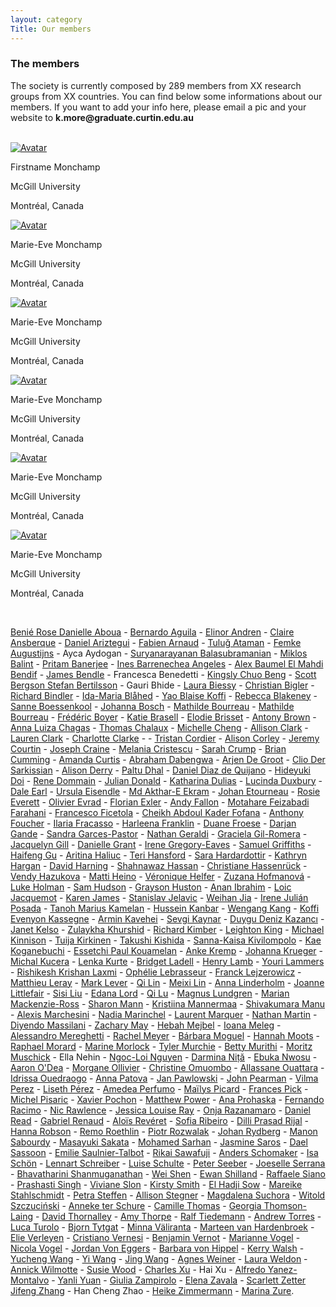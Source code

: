 ```yaml
---
layout: category
Title: Our members
---
```


<div class="section organizing board">
<h3 class="section-title underline">The members</h3>  
<div class="intro">
<p> The society is currently composed by 289 members from XX research groups from XX countries. You can find below some informations about our members. If you want to add your info here, please email a pic and your website to <b>k.more@graduate.curtin.edu.au</b></p>
<br>
</div>

<div class="avatar">
<div class ="member">
<div class="square"><a href="https://marie-evemonchamp.weebly.com/" target="_blank"><img src="{{ "/assets/board-members/MarieEve.jpg" | relative_url }}" alt="Avatar" /></a></div>
<p>Firstname Monchamp</p>
<p>McGill University</p>
<p>Montréal, Canada</p>
</div> 

<div class ="member">
<div class="square"><a href="https://marie-evemonchamp.weebly.com/" target="_blank"><img src="{{ "/assets/board-members/MarieEve.jpg" | relative_url }}" alt="Avatar" /></a></div>
<p>Marie-Eve Monchamp</p>
<p>McGill University</p>
<p>Montréal, Canada</p>
</div> 
  
<div class ="member">
<div class="square"><a href="https://marie-evemonchamp.weebly.com/" target="_blank"><img src="{{ "/assets/board-members/MarieEve.jpg" | relative_url }}" alt="Avatar" /></a></div>
<p>Marie-Eve Monchamp</p>
<p>McGill University</p>
<p>Montréal, Canada</p>
</div> 

<div class ="member">
<div class="square"><a href="https://marie-evemonchamp.weebly.com/" target="_blank"><img src="{{ "/assets/board-members/MarieEve.jpg" | relative_url }}" alt="Avatar" /></a></div>
<p>Marie-Eve Monchamp</p>
<p>McGill University</p>
<p>Montréal, Canada</p>
</div> 
  

<div class ="member">
<div class="square"><a href="https://marie-evemonchamp.weebly.com/" target="_blank"><img src="{{ "/assets/board-members/MarieEve.jpg" | relative_url }}" alt="Avatar" /></a></div>
<p>Marie-Eve Monchamp</p>
<p>McGill University</p>
<p>Montréal, Canada</p>
</div> 

  
<div class ="member">
<div class="square"><a href="https://marie-evemonchamp.weebly.com/" target="_blank"><img src="{{ "/assets/board-members/MarieEve.jpg" | relative_url }}" alt="Avatar" /></a></div>
<p>Marie-Eve Monchamp</p>
<p>McGill University</p>
<p>Montréal, Canada</p>
</div> 
</div> 
<br>

<div class="intro">
<p><a href="https://www.researchgate.net/scientific-contributions/Benie-Rose-Danielle-Aboua-2049816223 target="_blank">Benié Rose Danielle	Aboua</a> - 
<a href="https://www.researchgate.net/profile/Bernardo-Aguila target="_blank">	Bernardo	Aguila</a> - 
<a href="https://www.sh.se/english/sodertorn-university/contact/researchers/elinor-andren target="_blank">	Elinor	Andren</a> -
<a href="https://www.icrag-centre.org/people/drclaireansberque.html target="_blank">	Claire	Ansberque</a> -
<a href="https://www.unige.ch/sciences/terre/people/personal_pages/DanielAriztegui/DanielAriztegui.php target="_blank">	Daniel	Ariztegui</a> -
<a href="https://edytem.cnrs.fr/pages-personnelles/Fabien-Arnaud/ target="_blank">	Fabien	Arnaud</a> -
<a href="https://www.researchgate.net/profile/Tulug-Ataman target="_blank">	Tuluğ	Ataman</a> -
<a href="https://www.kuleuven.be/wieiswie/en/person/00121412 target="_blank">	Femke	Augustijns</a> -
	Ayca	Aydogan - 
<a href="https://www.researchgate.net/profile/Suryanarayanan-Balasubramanian target="_blank">	Suryanarayanan	Balasubramanian</a> -
<a href="https://www.senckenberg.de/en/institutes/sbik-f/functional-environmental-genomics/ target="_blank">	Miklos	Balint</a> -
<a href="https://scholar.google.com/citations?user=DfM6UvsAAAAJ&hl=en target="_blank">	Pritam	Banerjee</a> -
<a href="https://scholar.google.com/citations?user=HZ_2OcIAAAAJ&hl=fr target="_blank">	Ines	Barrenechea Angeles</a> -
<a href="https://www.imbe.fr/alex-baumel target="_blank">	Alex	Baumel
<a href="https://www.earth.ox.ac.uk/people/el-mahdi-bendif/ target="_blank">	El Mahdi	Bendif</a> -
<a href="https://jamesbendle.wordpress.com target="_blank">	James	Bendle</a> -
	Francesca	Benedetti - 
<a href="https://www.igb-berlin.de/en/profile/kingsly-chuo-beng target="_blank">	Kingsly Chuo	Beng</a> -
<a href="http://ceelab.ca/ target="_blank">	Scott	Bergson
<a href="https://www.slu.se/en/ew-cv/stefan-bertilsson/ target="_blank">	Stefan	Bertilsson</a> -
	Gauri	Bhide - 
<a href="https://www.cawthron.org.nz/our-people/laura-biessy/ target="_blank">	Laura	Biessy</a> -
<a href="https://www.umu.se/institutionen-for-ekologi-miljo-och-geovetenskap/ target="_blank">	Christian	Bigler</a> -
<a href="https://www.umu.se/en/staff/richard-bindler/ target="_blank">	Richard	Bindler</a> -
<a href="https://www.researchgate.net/profile/Ida-Maria-Blahed-2 target="_blank">	Ida-Maria	Blåhed</a> -
<a href="https://www.univ-fhb.edu.ci target="_blank">	Yao	Blaise Koffi</a> -
<a href="https://www.uio.no/english/research/strategic-research-areas/life-science/research/convergence-environments/realife/people/rebecca-blakeney.html target="_blank">	Rebecca	Blakeney</a> -
<a href="https://www.mn.uio.no/cees/english/people/core/sanneb/ target="_blank">	Sanne	Boessenkool</a> -
<a href="https://www.kathrynhargan.com/our-team-opportunities target="_blank">	Johanna	Bosch</a> -
<a href="https://www.ibens.ens.fr/?rubrique36&lang=fr target="_blank">	Mathilde	Bourreau</a> -
<a href="https://www.ibens.ens.fr/?lang=fr target="_blank">	Mathilde	Bourreau</a> -
<a href="https://leca.osug.fr/ target="_blank">	Frédéric	Boyer</a> -
<a href="https://www.researchgate.net/profile/Katie-Brasell target="_blank">	Katie	Brasell</a> -
<a href="http://www.imbe.fr/elodie-brisset target="_blank">	Elodie	Brisset</a> -
<a href="https://uit.no/ansatte/person?p_document_id=581371 target="_blank">	Antony	Brown</a> -
<a href="https://www.limnologie.uni-konstanz.de/ag-epp-umweltgenomik/team/anna-chagas/ target="_blank">	Anna Luiza	Chagas</a> -
<a href="https://fr.linkedin.com/in/thomas-chalaux-54a77a151 target="_blank">	Thomas	Chalaux</a> -
<a href="https://biology.queensu.ca/people/department/graduate-students/michelle-cheng/ target="_blank">	Michelle	Cheng</a> -
<a href="http://waterandenvironmentlab.weebly.com/people.html target="_blank">	Allison	Clark</a> -
<a href="https://www.sfu.ca/archaeology/graduate/grad_students/clark.html target="_blank">	Lauren	Clark</a> -
<a href="https://scholar.google.co.uk/citations?user=FvmtQ5MAAAAJ&hl=en target="_blank">	Charlotte	Clarke</a> -</a> -
<a href="https://scholar.google.com/citations?user=sGSSOH4AAAAJ&hl=fr target="_blank">	Tristan	Cordier</a> -
<a href="https://www.researchgate.net/profile/Alison-Corley target="_blank">	Alison	Corley</a> -
<a href="https://www.awi.de/en/about-us/organisation/staff/jeremy-courtin.html target="_blank">	Jeremy	Courtin</a> -
<a href="Http://Www.jonahventures.com target="_blank">	Joseph	Craine</a> -
<a href="http://biology.mcgill.ca/faculty/cristescu/ target="_blank">	Melania	Cristescu</a> -
<a href="https://www.sarahcrumpscience.com/ target="_blank">	Sarah	Crump</a> -
<a href="https://www.queensu.ca/pearl/ target="_blank">	Brian	Cumming</a> -
<a href="https://www.amandancurtis.com/ target="_blank">	Amanda	Curtis</a> -
<a href="https://www.researchgate.net/profile/Abraham-Dabengwa target="_blank">	Abraham	Dabengwa</a> -
<a href="http://www.wur.nl/en/product/Ecological-genetics.htm target="_blank">	Arjen	De Groot</a> -
<a href="https://cagt.cnrs.fr target="_blank">	Clio	Der Sarkissian</a> -
<a href="https://aquaticecoevo.uqam.ca target="_blank">	Alison	Derry</a> -
<a href="http://www.jaduniv.edu.in/profile.php?uid=1071 target="_blank">	Paltu	Dhal</a> -
<a href="https://www.researchgate.net/profile/Daniel-Quijano-3 target="_blank">	Daniel	Diaz de Quijano</a> -
<a href="http://ecologyweb.jimdo.com/ target="_blank">	Hideyuki	Doi</a> -
<a href="https://scholar.google.de/citations?user=xx3i6sIAAAAJ&hl=en target="_blank">	Rene	Dommain</a> -
<a href="https://www.researchgate.net/profile/Julian_Donald target="_blank">	Julian	Donald</a> -
<a href="https://www.york.ac.uk/archaeology/people/research-staff/katharina-dulias/ target="_blank">	Katharina	Dulias</a> -
<a href="https://researchers.adelaide.edu.au/profile/lucinda.duxbury target="_blank">	Lucinda	Duxbury</a> -
<a href="https://anthropology.unm.edu/people/grad-students/profile/dale-r-earl.html target="_blank">	Dale	Earl</a> -
<a href="https://scholar.google.de/citations?user=gY2IfboAAAAJ&hl=de target="_blank">	Ursula	Eisendle</a> -
<a href="http://tiger.curtin.edu.au/our-people/students/ target="_blank">	Md Akthar-E	Ekram</a> -
<a href="https://www.epoc.u-bordeaux.fr/index.php?lang=fr&page=fiche_permanents&id=jetourne target="_blank">	Johan	Etourneau</a> -
<a href="https://www.researchgate.net/profile/Rosie-Everett-2 target="_blank">	Rosie	Everett</a> -
<a href="http://www.lsce.ipsl.fr/Pisp/olivier.evrard/ target="_blank">	Olivier	Evrad</a> -
<a href="https://ufind.univie.ac.at/en/person.html?id=102471 target="_blank">	Florian	Exler</a> -
<a href="https://geosciences.uconn.edu/person/andy_fallon/ target="_blank">	Andy	Fallon</a> -
<a href="https://www.researchgate.net/profile/Motahare-Feizabadi-Farahani-2 target="_blank">	Motahare	Feizabadi Farahani</a> -
<a href="https://digilander.libero.it/lyrgus/index.html target="_blank">	Francesco	Ficetola</a> -
<a href="http://www.ucad.sn target="_blank">	Cheikh Abdoul Kader	Fofana</a> -
<a href="https://www.researchgate.net/profile/Anthony-Foucher target="_blank">	Anthony	Foucher</a> -
<a href="https://www.researchgate.net/profile/Ilaria-Fracasso target="_blank">	Ilaria	Fracasso</a> -
<a href="https://uk.linkedin.com/in/harleena-franklin-613666111 target="_blank">	Harleena	Franklin</a> -
<a href="https://apps.ualberta.ca/directory/person/duane target="_blank">	Duane	Froese</a> -
<a href="https://www.marum.de/en/index.html target="_blank">	Darjan	Gande</a> -
<a href="https://en.uit.no/ansatte/sandra.garces-pastor target="_blank">	Sandra	Garces-Pastor</a> -
<a href="https://scholar.google.co.uk/citations?hl=en&user=0iRDIjsAAAAJ&view_op=list_works target="_blank">	Nathan	Geraldi</a> -
<a href="https://gilromera.com/ target="_blank">	Graciela	Gil-Romera</a> -
<a href="http://www.beastlab.net target="_blank">	Jacquelyn	Gill</a> -
<a href="https://www.norceresearch.no/en/persons/danielle-grant target="_blank">	Danielle	Grant</a> -
<a href="http://gregoryeaveslab.weebly.com target="_blank">	Irene	Gregory-Eaves</a> -
<a href="https://www.mola.org.uk/people/sam-griffiths target="_blank">	Samuel	Griffiths</a> -
<a href="https://www.researchgate.net/profile/Haifeng-Gu-2 target="_blank">	Haifeng	Gu</a> -
<a href="https://orcid.org/0000-0002-5681-8210 target="_blank">	Aritina	Haliuc</a> -
<a href="https://warwick.ac.uk/fac/sci/lifesci/research/archaeobotany/group_members/ target="_blank">	Teri	Hansford</a> -
<a href="https://www.researchgate.net/profile/Sara-Hardardottir target="_blank">	Sara	Hardardottir</a> -
<a href="https://www.kathrynhargan.com target="_blank">	Kathryn	Hargan</a> -
<a href="https://instaar.colorado.edu/people/david-harning/ target="_blank">	David	Harning</a> -
<a href="https://www.researchgate.net/profile/Shahnawaz-Hassan-2 target="_blank">	Shahnawaz	Hassan</a> -
<a href="https://www.marum.de/en/Dr.-christiane-hassenrueck.html target="_blank">	Christiane	Hassenrück</a> -
<a href="https://sbe.umaine.edu/people/vaclava-vendy-hazukova/ target="_blank">	Vendy	Hazukova</a> -
<a href="https://www.oulu.fi/wildlifegenomics/node/34129 target="_blank">	Matti	Heino</a> -
<a href="https://www.leibniz-zmt.de/en/marine-tropics-research/who-we-are/veronique-helfer-en.html target="_blank">	Véronique	Helfer</a> -
<a href="https://scholar.google.com/citations?user=LAftoAQAAAAJ&hl=en target="_blank">	Zuzana	Hofmanová</a> -
<a href="https://sites.google.com/view/lukeeholman target="_blank">	Luke	Holman</a> -
<a href="https://www.southampton.ac.uk/geography/postgraduate/research_students/smh1n18.page target="_blank">	Sam	Hudson</a> -
<a href="https://umaine.edu/epscor/2020/07/27/meet-maine-edna-grayson-huston-graduate-research-assistant/ target="_blank">	Grayson	Huston</a> -
<a href="https://www.researchgate.net/profile/Anan-Ibrahim-2 target="_blank">	Anan	Ibrahim</a> -
<a href="http://www.takuvik.ulaval.ca/team/jacquemot_loic.php target="_blank">	Loic	Jacquemot</a> -
<a href="https://www.linkedin.com/in/karenejames target="_blank">	Karen	James</a> -
<a href="https://www.isterre.fr/?lang=en target="_blank">	Stanislav	Jelavic</a> -
<a href="https://www.awi.de/ueber-uns/organisation/mitarbeiter/weihan-jia.html target="_blank">	Weihan	Jia</a> -
<a href="https://es.linkedin.com/in/irenejulianposada target="_blank">	Irene	Julián Posada</a> -
<a href="https://www.univ-fhb.edu.ci target="_blank">	Tanoh Marius	Kamelan</a> -
<a href="http://moleculargeo.chem.umu.se/dr-hussein-kanbar/ target="_blank">	Hussein	Kanbar</a> -
<a href="https://www.tu-braunschweig.de/igeo/team/kang-wengang target="_blank">	Wengang	Kang</a> -
<a href="http://www.univ-lome.tg target="_blank">	Koffi Evenyon	Kassegne</a> -
<a href="https://researchers.mq.edu.au/en/persons/armin-kavehei target="_blank">	Armin	Kavehei</a> -
<a href="https://www.researchgate.net/profile/Sevgi-Kaynar target="_blank">	Sevgi	Kaynar</a> -
<a href="https://funecol.org/duygu-deniz-kazanci-ph-d-student/ target="_blank">	Duygu Deniz	Kazancı</a> -
<a href="Http://www.eva.mpg.de target="_blank">	Janet	Kelso</a> -
<a href="https://scholar.google.com/citations?user=lcmPx3cAAAAJ&hl=en target="_blank">	Zulaykha	Khurshid</a> -
<a href="https://edge.univie.ac.at/people/richard-kimber target="_blank">	Richard	Kimber</a> -
<a href="https://www.eawag.ch/en/aboutus/portrait/organisation/staff/profile/leighton-rebecca-king/show/ target="_blank">	Leighton	King</a> -
<a href="https://umaine.edu/evoappslab/ target="_blank">	Michael	Kinnison</a> -
<a href="https://helsinki.academia.edu/TuijaKirkinen target="_blank">	Tuija	Kirkinen</a> -
<a href="https://sites.google.com/view/tkishida/english target="_blank">	Takushi	Kishida</a> -
<a href="https://fi.linkedin.com/in/sanna-kaisa-kivilompolo-4a639112b target="_blank">	Sanna-Kaisa	Kivilompolo</a> -
<a href="https://researchmap.jp/kaekoganebuchi target="_blank">	Kae	Koganebuchi</a> -
<a href="http://biosciencesqualite.ci target="_blank">	Essetchi Paul	Kouamelan</a> -
<a href="https://www.io-warnemuende.de/phytoplancton-ecology.html target="_blank">	Anke	Kremp</a> -
<a href="https://www.researchgate.net/profile/Johanna-Krueger-2 target="_blank">	Johanna	Krueger</a> -
<a href="https://www.marum.de/en/Prof.-michal-kucera.html target="_blank">	Michal	Kucera</a> -
<a href="https://cl.linkedin.com/in/lenka-kurte-3a3a54162 target="_blank">	Lenka	Kurte</a> -
<a href="https://scholar.google.com/citations?user=VKnrRpAAAAAJ&hl=en target="_blank">	Bridget	Ladell</a> -
<a href="https://www.aber.ac.uk/en/dges/staff-profiles/listing/profile/hfl/ target="_blank">	Henry	Lamb</a> -
<a href="https://en.uit.no/ansatte/person?p_document_id=457529 target="_blank">	Youri	Lammers</a> -
<a href="https://www.researchgate.net/profile/Rishikesh-Laxmi target="_blank">	Rishikesh Krishan	Laxmi</a> -
<a href="https://fr.linkedin.com/in/ophelie-lebrasseur target="_blank">	Ophélie	Lebrasseur</a> -
<a href="https://scholar.google.com/citations?user=9yfxHPAAAAAJ&hl=en target="_blank">	Franck	Lejzerowicz</a> -
<a href="https://www.matthieuleray.website/ target="_blank">	Matthieu	Leray</a> -
<a href="http://www.envmicro.ethz.ch/ target="_blank">	Mark	Lever</a> -
<a href="https://www.researchgate.net/profile/Qi_Lin37 target="_blank">	Qi	Lin</a> -
<a href="https://waynelab.eeb.ucla.edu/lab-members/meixi-lin/ target="_blank">	Meixi	Lin</a> -
<a href="https://liberalarts.tamu.edu target="_blank">	Anna	Linderholm</a> -
<a href="https://joannelittlefairblog.wordpress.com/ target="_blank">	Joanne	Littlefair</a> -
<a href="https://www.awi.de/en/about-us/organisation/staff/sisi-liu.html target="_blank">	Sisi	Liu</a> -
<a href="https://palaeogenetics.com/people/edana-lord/ target="_blank">	Edana	Lord</a> -
<a href="https://www.researchgate.net/profile/Qi-Lu-41 target="_blank">	Qi	Lu</a> -
<a href="https://katalog.uu.se/profile/?id=N2-303 target="_blank">	Magnus	Lundgren</a> -
<a href="https://www.researchgate.net/profile/Marian-Mackenzie-Ross-2 target="_blank">	Marian	Mackenzie-Ross</a> -
<a href="https://www.researchgate.net/profile/Sharon-Mann target="_blank">	Sharon	Mann</a> -
<a href="https://researchportal.helsinki.fi/en/persons/kristiina-mannermaa target="_blank">	Kristiina	Mannermaa</a> -
<a href="https://scholar.google.co.in/citations?user=VRWgezMAAAAJ&hl=en target="_blank">	Shivakumara	Manu</a> -
<a href="http://www.ipsp.cnr.it/marchesini-alexis/ target="_blank">	Alexis	Marchesini</a> -
<a href="https://www.researchgate.net/profile/Nadia-Marinchel target="_blank">	Nadia	Marinchel</a> -
<a href="https://www.researchgate.net/profile/Laurent_Marquer target="_blank">	Laurent	Marquer</a> -
<a href="https://fr.linkedin.com/in/nathan-martin-8168b8101 target="_blank">	Nathan	Martin</a> -
<a href="https://www.researchgate.net/profile/Diyendo-Massilani target="_blank">	Diyendo	Massilani</a> -
<a href="https://umaine.edu/edna/ target="_blank">	Zachary	May</a> -
<a href="https://www.researchgate.net/profile/Hebah-Mejbel target="_blank">	Hebah	Mejbel</a> -
<a href="http://palaeogenetics.com/im/ target="_blank">	Ioana	Meleg</a> -
<a href="https://climatechange.umaine.edu/people/alessandro-mereghetti/ target="_blank">	Alessandro	Mereghetti</a> -
<a href="http://www.ucedna.com target="_blank">	Rachel	Meyer</a> -
<a href="https://www.researchgate.net/profile/Barbara_Moguel target="_blank">	Bárbara	Moguel</a> -
<a href="https://anthropology.stanford.edu/people/hannah-moots target="_blank">	Hannah	Moots</a> -
<a href="https://www.marum.de/en/Dr.-raphael-morard.html target="_blank">	Raphael	Morard</a> -
<a href="https://www.umu.se/en/staff/marina-morlock/ target="_blank">	Marine	Morlock</a> -
<a href="https://socialsciences.mcmaster.ca/mcmaster-ancient-dna-centre target="_blank">	Tyler	Murchie</a> -
<a href="https://www.uonbi.ac.ke/ target="_blank">	Betty	Murithi</a> -
<a href="https://www.moritzmuschick.science target="_blank">	Moritz	Muschick</a> -
Ella	Nehin -
<a href="https://pl.linkedin.com/in/liojinguyen target="_blank">	Ngoc-Loi	Nguyen</a> -
<a href="https://www.chancepsu.org/faculty-romania2021 target="_blank">	Darmina	Niță</a> -
<a href="https://www.gfz-potsdam.de/en/staff/ebuka-canisius-nwosu/sec37/ target="_blank">	Ebuka	Nwosu</a> -
<a href="https://stri.si.edu/scientist/aaron-odea target="_blank">	Aaron	O'Dea</a> -
<a href="https://ecobio.univ-rennes1.fr/interlocuteurs/morgane-ollivier target="_blank">	Morgane	Ollivier</a> -
<a href="https://sites.google.com/uonbi.ac.ke/omuombo/home target="_blank">	Christine	Omuombo</a> -
<a href="https://www.univ-na.ci/ target="_blank">	Allassane	Ouattara</a> -
<a href="https://www.researchgate.net/profile/Idrissa-Ouedraogo-3 target="_blank">	Idrissa	Ouedraogo</a> -
<a href="https://www.uib.no/en/persons/Anna.Patova target="_blank">	Anna	Patova</a> -
<a href="http://www.iopan.gda.pl target="_blank">	Jan	Pawlowski</a> -
<a href="https://www.cawthron.org.nz/our-people/john-pearman/ target="_blank">	John	Pearman</a> -
<a href="https://www.adelaide.edu.au/directory/vilma.perez target="_blank">	Vilma	Perez</a> -
<a href="https://www.tu-braunschweig.de/igeo/team/perez-liseth target="_blank">	Liseth	Pérez</a> -
<a href="https://www.awi.de/en/about-us/organisation/staff/amedea-perfumo.html target="_blank">	Amedea	Perfumo</a> -
<a href="https://www.researchgate.net/profile/Mailys-Picard target="_blank">	Maïlys	Picard</a> -
<a href="https://science.uottawa.ca/biology/people/pick-frances-r target="_blank">	Frances	Pick</a> -
<a href="http://waterandenvironmentlab.weebly.com target="_blank">	Michel	Pisaric</a> -
<a href="https://www.cawthron.org.nz/our-people/xavier-pochon/ target="_blank">	Xavier	Pochon</a> -
<a href="https://staffportal.curtin.edu.au/staff/profile/view/matthew-power-d7fbe4b2/ target="_blank">	Matthew	Power</a> -
<a href="https://www.zoo.cam.ac.uk/directory/ana-prohaska target="_blank">	Ana	Prohaska</a> -
<a href="https://sites.google.com/site/fernandoracimo/home target="_blank">	Fernando	Racimo</a> -
<a href="https://www.otago.ac.nz/zoology/staff/otago048683.html target="_blank">	Nic	Rawlence</a> -
<a href="https://www.norceresearch.no/en/persons/jessica-louise-ray target="_blank">	Jessica Louise	Ray</a> -
<a href="https://mg.linkedin.com/in/onja-razanamaro-00b17437 target="_blank">	Onja	Razanamaro</a> -
<a href="https://www.ceh.ac.uk/staff/daniel-read target="_blank">	Daniel	Read</a> -
<a href="https://grenaud.github.io/ target="_blank">	Gabriel	Renaud</a> -
<a href="https://en.uit.no/ansatte/person?p_document_id=742731 target="_blank">	Aloïs	Revéret</a> -
<a href="https://www.researchgate.net/profile/Sofia-Ribeiro-9 target="_blank">	Sofia	Ribeiro</a> -
<a href="https://en.uit.no/tmu target="_blank">	Dilli Prasad	Rijal</a> -
<a href="https://www.wwt.org.uk/our-work/wetland-conservation-unit/meet-the-team/hannah-robson/ target="_blank">	Hanna	Robson</a> -
<a href="https://www.eawag.ch/en/aboutus/portrait/organisation/staff/profile/remo-roethlin/show/ target="_blank">	Remo	Roethlin</a> -
<a href="https://www.researchgate.net/profile/Piotr-Rozwalak target="_blank">	Piotr	Rozwalak</a> -
<a href="https://www.umu.se/en/staff/johan-rydberg/ target="_blank">	Johan	Rydberg</a> -
<a href="https://www.epoc.u-bordeaux.fr/index.php?lang=fr&page=fiche_etudiants&id=msabourd target="_blank">	Manon	Sabourdy</a> -
<a href="https://volley0red777.wixsite.com/sakata target="_blank">	Masayuki	Sakata</a> -
<a href="https://www.eurac.edu/en/research/health/iceman/staff/Pages/staffdetails.aspx?persId=50176 target="_blank">	Mohamed	Sarhan</a> -
<a href="https://diatomecology.com/ target="_blank">	Jasmine	Saros</a> -
<a href="<a href="https://www.research.manchester.ac.uk/portal/dael.sassoon.html target="_blank">	Dael	Sassoon</a> -
<a href="https://www.fsg.ulaval.ca/departements/professeurs/emilie-saulnier-talbot-904/ target="_blank">	Emilie	Saulnier-Talbot</a> -
<a href="https://researchmap.jp/rikai?lang=en target="_blank">	Rikai	Sawafuji</a> -
<a href="https://uit.no/ansatte/person?p_document_id=443179 target="_blank">	Anders	Schomaker</a> -
<a href="https://www.researchgate.net/profile/Isa-Schoen target="_blank">	Isa	Schön</a> -
<a href="https://www.researchgate.net/profile/Lennart-Schreiber target="_blank">	Lennart	Schreiber</a> -
<a href="https://www.awi.de/ueber-uns/organisation/mitarbeiter/luise-schulte.html target="_blank">	Luise	Schulte</a> -
<a href="https://www.limnologie.uni-konstanz.de/en/ag-epp-environmental-genomics/team/peter-seeber/ target="_blank">	Peter	Seeber</a> -
<a href="https://www.researchgate.net/profile/Joeselle-Serrana/amp target="_blank">	Joeselle	Serrana</a> -
<a href="https://www.researchgate.net/profile/Bhavatharini-Shanmuganathan target="_blank">	Bhavatharini	Shanmuganathan</a> -
<a href="https://www.awi.de/en/science/geosciences/polar-terrestrial-environmental-systems/staff.html target="_blank">	Wei	Shen</a> -
<a href="https://www.qmul.ac.uk/sbcs/staff/ewanshilland.html target="_blank">	Ewan	Shilland</a> -
<a href="https://annuaire.ifremer.fr/cv/17456/ target="_blank">	Raffaele	Siano</a> -
<a href="https://www.researchgate.net/profile/Prashasti-Singh-4 target="_blank">	Prashasti	Singh</a> -
<a href="https://www.slonlab.com/ target="_blank">	Viviane	Slon</a> -
<a href="https://www.cawthron.org.nz/our-people/kirsty-smith/ target="_blank">	Kirsty	Smith</a> -
<a href="http://www.ucad.sn target="_blank">	El Hadji	Sow</a> -
<a href="https://www.eva.mpg.de/evolution/staff/mareike-cordula-stahlschmidt/ target="_blank">	Mareike	Stahlschmidt</a> -
<a href="https://www.tu-braunschweig.de/igeo/team/petra-steffen target="_blank">	Petra	Steffen</a> -
<a href="https://allisonstegner.com/ target="_blank">	Allison	Stegner</a> -
<a href="https://www.researchgate.net/profile/Magdalena-Suchora target="_blank">	Magdalena	Suchora</a> -
<a href="https://geohazards.amu.edu.pl/en/prof-uam-dr-hab-witold-szczucinski target="_blank">	Witold	Szczuciński</a> -
<a href="https://anneketerschure.nl/ target="_blank">	Anneke	ter Schure</a> -
<a href="https://cmllthomas.wixsite.com/geomic target="_blank">	Camille	Thomas</a> -
<a href="https://scholar.google.com/citations?user=nm2iXpYAAAAJ&hl=en target="_blank">	Georgia	Thomson-Laing</a> -
<a href="<a href="https://www.geog.ucl.ac.uk/people/academic-staff/david-thornalley target="_blank">	David	Thornalley</a> -
<a href="<a href="<a href="https://www.researchgate.net/profile/Amy_Thorpe7 target="_blank"> 	Amy	Thorpe</a> -
<a href="https://www.uni-potsdam.de/en/ibb-evolutionsbiologie/index target="_blank">	Ralf	Tiedemann</a> -
<a href="https://www.4d-reef.eu/esr/andrew-torres/ target="_blank">	Andrew	Torres</a> -
<a href="https://www.researchgate.net/profile/Luca-Turolo target="_blank">	Luca	Turolo</a> -
<a href="https://biblio.ugent.be/person/802000412688 target="_blank">	Bjorn	Tytgat</a> -
<a href="https://www.helsinki.fi/en/researchgroups/environmental-change target="_blank">	Minna	Väliranta</a> -
<a href="https://www.ncl.ac.uk/gps/staff/profile/maartenvanhardenbroek.html#research target="_blank">	Marteen	van Hardenbroek</a> -
<a href="https://www.ugent.be/we/biology/en/research/protistology/pae-home/ target="_blank">	Elie	Verleyen</a> -
<a href="https://sites.google.com/fmach.it/cristianovernesi/home target="_blank">	Cristiano	Vernesi</a> -
<a href="https://scholar.google.com/citations?user=5UbYSBEAAAAJ&hl=en target="_blank">	Benjamin	Vernot</a> -
<a href="https://www.researchgate.net/profile/Marianne-Vogel target="_blank">	Marianne	Vogel</a> -
<a href="https://orbit.dtu.dk/en/persons/nicola-alexandra-vogel target="_blank">	Nicola	Vogel</a> -
<a href="https://sites.google.com/view/jvoneggers/home target="_blank">	Jordan	Von Eggers</a> -
<a href="https://www.awi.de/en/about-us/organisation/staff/barbara-von-hippel.html target="_blank">	Barbara	von Hippel</a> -
<a href="https://www.gov.uk/government/organisations/environment-agency target="_blank">	Kerry	Walsh</a> -
<a href="https://www.researchgate.net/profile/Yucheng-Wang-5 target="_blank">	Yucheng	Wang</a> -
<a href="https://www.limnologie.uni-konstanz.de/en/ag-epp-environmental-genomics/team/yi-wang/ target="_blank">	Yi	Wang</a> -
<a href="<a href="http://earth.tju.edu.cn/ target="_blank">	Jing	Wang</a> -
<a href="https://www.researchgate.net/profile/Agnes_Weiner target="_blank">	Agnes	Weiner</a> -
<a href="https://www.researchgate.net/profile/Laura-Weldon-2 target="_blank">	Laura	Weldon</a> -
<a href="https://www.cip.uliege.be/cms/c_6288624/en/cyanobacterial-diversity-phylogeny-and-biogeography target="_blank">	Annick	Wilmotte</a> -
<a href="https://lakes380.com/ target="_blank">	Susie	Wood</a> -
<a href="https://charlescongxu.weebly.com/ target="_blank">	Charles	Xu</a> -
	Hai	Xu -
<a href="https://www.researchgate.net/profile/Alfredo-Yanez target="_blank">	Alfredo	Yanez-Montalvo</a> -
<a href="https://www.researchgate.net/profile/Yanli-Yuan target="_blank">	Yanli	Yuan</a> -
<a href="https://twitter.com/ target="_blank">	Giulia	Zampirolo</a> -
<a href="https://www.eva.mpg.de/genetics/advanced-dna-sequencing-techniques/group-staff/ target="_blank">	Elena	Zavala</a> -
<a href="https://www.ecogen.no/ target="_blank">	Scarlett	Zetter
<a href="http://www.itpcas.cas.cn/new_rcdw/new_qchcy/new_cy/202102/t20210225_5960839.html target="_blank">	Jifeng	Zhang</a> -
	Han Cheng	Zhao -
<a href="https://scholar.google.com/citations?user=0W79goMAAAAJ&hl=de target="_blank">	Heike	Zimmermann</a> -
<a href="https://globe.ku.dk/staff-list/?pure=en/persons/674373 target="_blank">	Marina	Zure</a>.
</p>
</div>  
